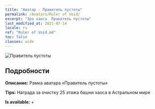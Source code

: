 ```yaml
---
title: "Аватар - Правитель пустоты"
permalink: /Avatars/Ruler of Void/
excerpt: "Эра хаоса  Правитель пустоты"
last_modified_at: 2021-07-14
locale: ru
ref: "Ruler of Void.md"
toc: false
classes: wide
---
```

 ![Правитель пустоты](/images/a/avatarFrame_42.png)

## Подробности

 **Описание:** Рамка аватара «Правитель пустоты» 

 **Tips:** Награда за очистку 25 этажа башни хаоса в Астральном мире 

 **Is available:**  + 

